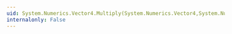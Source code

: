```yaml
---
uid: System.Numerics.Vector4.Multiply(System.Numerics.Vector4,System.Numerics.Vector4)
internalonly: False
---
```

